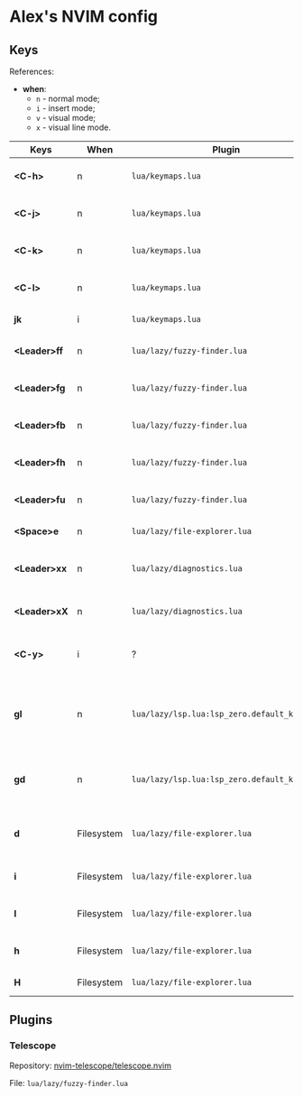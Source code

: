 # Alex's NVIM config

## Keys

References:

- **when**:
    - `n` - normal mode;
    - `i` - insert mode;
    - `v` - visual mode;
    - `x` - visual line mode.

| Keys | When | Plugin | File defined | Description |
|---|---|---|---|---|
| **\<C-h>** | n | `lua/keymaps.lua` | | Navigate to the left window |
| **\<C-j>** | n | `lua/keymaps.lua` | | Navigate to the down window |
| **\<C-k>** | n | `lua/keymaps.lua` | | Navigate to the up window |
| **\<C-l>** | n | `lua/keymaps.lua` | | Navigate to the right window |
| **jk** | i | `lua/keymaps.lua` | | Exit fast Insert Mode |
| **\<Leader>ff** | n | `lua/lazy/fuzzy-finder.lua` | Telescope | Open Telescope's file finder |
| **\<Leader>fg** | n | `lua/lazy/fuzzy-finder.lua` | Telescope | Open Telescope's grep finder |
| **\<Leader>fb** | n | `lua/lazy/fuzzy-finder.lua` | Telescope | Open Telescope's buffer finder |
| **\<Leader>fh** | n | `lua/lazy/fuzzy-finder.lua` | Telescope | Open Telescope's help finder  |
| **\<Leader>fu** | n | `lua/lazy/fuzzy-finder.lua` | Telescope | Open Telescope's undo stack |
| **\<Space>e** | n | `lua/lazy/file-explorer.lua` | neo-tree.nvim | Toggle file explorer |
| **\<Leader>xx** | n | `lua/lazy/diagnostics.lua` | trouble.nvim | Toggle diagnostics for current buffer |
| **\<Leader>xX** | n | `lua/lazy/diagnostics.lua` | trouble.nvim | Toggle diagnostics for all buffers |
| **\<C-y>** | i | ? | LSP | Apply the selected autocomplete option |
| **gl** | n | `lua/lazy/lsp.lua:lsp_zero.default_keymaps` | lsp-zero | Show the diagnostics on the current line in a floating window |
| **gd** | n | `lua/lazy/lsp.lua:lsp_zero.default_keymaps` | lsp-zero | Go to the definition of the symbol your cursor is on it |
| **d** | Filesystem | `lua/lazy/file-explorer.lua` | neo-tree.nvim | Delete a file/dir (confirmation needed) |
| **i** | Filesystem | `lua/lazy/file-explorer.lua` | neo-tree.nvim | Show details on that file/dir |
| **l** | Filesystem | `lua/lazy/file-explorer.lua` | neo-tree.nvim | Show directory children |
| **h** | Filesystem | `lua/lazy/file-explorer.lua` | neo-tree.nvim | Collapse directory children |
| **H** | Filesystem | `lua/lazy/file-explorer.lua` | neo-tree.nvim | Collapse all directories |

## Plugins

### Telescope

Repository: [nvim-telescope/telescope.nvim](https://github.com/nvim-telescope/telescope.nvim)

File: `lua/lazy/fuzzy-finder.lua`
